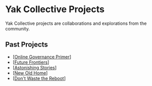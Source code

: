 # Yak Collective Projects

Yak Collective projects are collaborations and explorations from the community.

<!-- ----------------------------------------------------- -->
<!-- DO NOT REMOVE THIS LINE! DO NOT EDIT BELOW THIS LINE! -->
<!-- ----------------------------------------------------- -->

## Past Projects
- [[Online Governance Primer]]
- [[Future Frontiers]]
- [[Astonishing Stories]]
- [[New Old Home]]
- [[Don't Waste the Reboot]]


[//begin]: # "Autogenerated link references for markdown compatibility"
[Online Governance Primer]: <Projects/Online Governance Primer.md> "The Yak Online Governance Primer"
[Future Frontiers]: <Projects/Future Frontiers.md> "Future Frontiers"
[Astonishing Stories]: <Projects/Astonishing Stories.md> "Astonishing Stories"
[New Old Home]: <Projects/New Old Home.md> "The New Old Home"
[Don't Waste the Reboot]: <Projects/Don't Waste the Reboot.md> "Don’t Waste the Reboot"
[//end]: # "Autogenerated link references"
